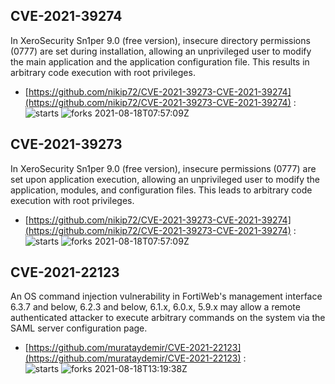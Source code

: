 ## CVE-2021-39274
 In XeroSecurity Sn1per 9.0 (free version), insecure directory permissions (0777) are set during installation, allowing an unprivileged user to modify the main application and the application configuration file. This results in arbitrary code execution with root privileges.

- [https://github.com/nikip72/CVE-2021-39273-CVE-2021-39274](https://github.com/nikip72/CVE-2021-39273-CVE-2021-39274) :  
![starts](https://img.shields.io/github/stars/nikip72/CVE-2021-39273-CVE-2021-39274.svg) 
![forks](https://img.shields.io/github/forks/nikip72/CVE-2021-39273-CVE-2021-39274.svg) 
2021-08-18T07:57:09Z

## CVE-2021-39273
 In XeroSecurity Sn1per 9.0 (free version), insecure permissions (0777) are set upon application execution, allowing an unprivileged user to modify the application, modules, and configuration files. This leads to arbitrary code execution with root privileges.

- [https://github.com/nikip72/CVE-2021-39273-CVE-2021-39274](https://github.com/nikip72/CVE-2021-39273-CVE-2021-39274) :  
![starts](https://img.shields.io/github/stars/nikip72/CVE-2021-39273-CVE-2021-39274.svg) 
![forks](https://img.shields.io/github/forks/nikip72/CVE-2021-39273-CVE-2021-39274.svg) 
2021-08-18T07:57:09Z

## CVE-2021-22123
 An OS command injection vulnerability in FortiWeb's management interface 6.3.7 and below, 6.2.3 and below, 6.1.x, 6.0.x, 5.9.x may allow a remote authenticated attacker to execute arbitrary commands on the system via the SAML server configuration page.

- [https://github.com/murataydemir/CVE-2021-22123](https://github.com/murataydemir/CVE-2021-22123) :  
![starts](https://img.shields.io/github/stars/murataydemir/CVE-2021-22123.svg) 
![forks](https://img.shields.io/github/forks/murataydemir/CVE-2021-22123.svg) 
2021-08-18T13:19:38Z


